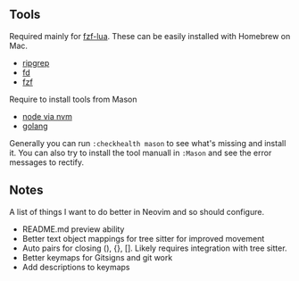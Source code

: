 ## Tools

Required mainly for [fzf-lua](https://github.com/ibhagwan/fzf-lua). These can be easily installed with Homebrew on Mac.

- [ripgrep](https://github.com/BurntSushi/ripgrep)
- [fd](https://github.com/sharkdp/fd)
- [fzf](https://github.com/junegunn/fzf)

Require to install tools from Mason

- [node via nvm](https://github.com/nvm-sh/nvm)
- [golang](https://go.dev/doc/install)

Generally you can run `:checkhealth mason` to see what's missing and install it. You can also try to install the tool manuall in `:Mason` and see the error messages to rectify.

## Notes

A list of things I want to do better in Neovim and so should configure.

- README.md preview ability
- Better text object mappings for tree sitter for improved movement
- Auto pairs for closing (), {}, []. Likely requires integration with tree sitter.
- Better keymaps for Gitsigns and git work
- Add descriptions to keymaps
